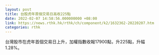 ```yaml
---
layout: post
title: 台股虎年首個交易日高收225點
date: 2022-02-07 14:58:56.000000000 +08:00
link: https://news.rthk.hk/rthk/ch/component/k2/1632362-20220207.htm
categories: rthk
---
```


台灣股市在虎年首個交易日上升，加權指數收報17900點，升225點，升幅1.28%。
